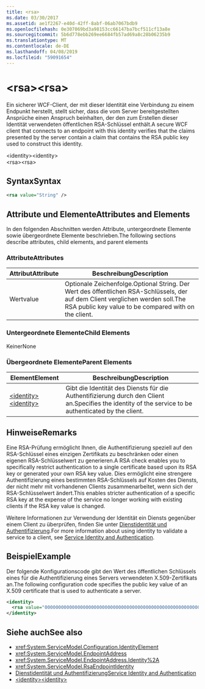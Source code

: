 ```yaml
---
title: <rsa>
ms.date: 03/30/2017
ms.assetid: ae1f2267-e40d-42ff-8abf-06ab7067bdb9
ms.openlocfilehash: 0e307069bd3a98153cc66147ba7bcf511cf13a8e
ms.sourcegitcommit: 5b6d778ebb269ee6684fb57ad69a8c28b06235b9
ms.translationtype: MT
ms.contentlocale: de-DE
ms.lasthandoff: 04/08/2019
ms.locfileid: "59091654"
---
```

# <a name="rsa"></a><span data-ttu-id="16941-101">\<rsa></span><span class="sxs-lookup"><span data-stu-id="16941-101">\<rsa></span></span>
<span data-ttu-id="16941-102">Ein sicherer WCF-Client, der mit dieser Identität eine Verbindung zu einem Endpunkt herstellt, stellt sicher, dass die vom Server bereitgestellten Ansprüche einen Anspruch beinhalten, der den zum Erstellen dieser Identität verwendeten öffentlichen RSA-Schlüssel enthält.</span><span class="sxs-lookup"><span data-stu-id="16941-102">A secure WCF client that connects to an endpoint with this identity verifies that the claims presented by the server contain a claim that contains the RSA public key used to construct this identity.</span></span>  
  
 <span data-ttu-id="16941-103">\<identity></span><span class="sxs-lookup"><span data-stu-id="16941-103">\<identity></span></span>  
<span data-ttu-id="16941-104">\<rsa></span><span class="sxs-lookup"><span data-stu-id="16941-104">\<rsa></span></span>  
  
## <a name="syntax"></a><span data-ttu-id="16941-105">Syntax</span><span class="sxs-lookup"><span data-stu-id="16941-105">Syntax</span></span>  
  
```xml  
<rsa value="String" />
```  
  
## <a name="attributes-and-elements"></a><span data-ttu-id="16941-106">Attribute und Elemente</span><span class="sxs-lookup"><span data-stu-id="16941-106">Attributes and Elements</span></span>  
 <span data-ttu-id="16941-107">In den folgenden Abschnitten werden Attribute, untergeordnete Elemente sowie übergeordnete Elemente beschrieben.</span><span class="sxs-lookup"><span data-stu-id="16941-107">The following sections describe attributes, child elements, and parent elements</span></span>  
  
### <a name="attributes"></a><span data-ttu-id="16941-108">Attribute</span><span class="sxs-lookup"><span data-stu-id="16941-108">Attributes</span></span>  
  
|<span data-ttu-id="16941-109">Attribut</span><span class="sxs-lookup"><span data-stu-id="16941-109">Attribute</span></span>|<span data-ttu-id="16941-110">Beschreibung</span><span class="sxs-lookup"><span data-stu-id="16941-110">Description</span></span>|  
|---------------|-----------------|  
|<span data-ttu-id="16941-111">Wert</span><span class="sxs-lookup"><span data-stu-id="16941-111">value</span></span>|<span data-ttu-id="16941-112">Optionale Zeichenfolge.</span><span class="sxs-lookup"><span data-stu-id="16941-112">Optional String.</span></span> <span data-ttu-id="16941-113">Der Wert des öffentlichen RSA-Schlüssels, der auf dem Client verglichen werden soll.</span><span class="sxs-lookup"><span data-stu-id="16941-113">The RSA public key value to be compared with on the client.</span></span>|  
  
### <a name="child-elements"></a><span data-ttu-id="16941-114">Untergeordnete Elemente</span><span class="sxs-lookup"><span data-stu-id="16941-114">Child Elements</span></span>  
 <span data-ttu-id="16941-115">Keiner</span><span class="sxs-lookup"><span data-stu-id="16941-115">None</span></span>  
  
### <a name="parent-elements"></a><span data-ttu-id="16941-116">Übergeordnete Elemente</span><span class="sxs-lookup"><span data-stu-id="16941-116">Parent Elements</span></span>  
  
|<span data-ttu-id="16941-117">Element</span><span class="sxs-lookup"><span data-stu-id="16941-117">Element</span></span>|<span data-ttu-id="16941-118">Beschreibung</span><span class="sxs-lookup"><span data-stu-id="16941-118">Description</span></span>|  
|-------------|-----------------|  
|[<span data-ttu-id="16941-119">\<identity></span><span class="sxs-lookup"><span data-stu-id="16941-119">\<identity></span></span>](../../../../../docs/framework/configure-apps/file-schema/wcf/identity.md)|<span data-ttu-id="16941-120">Gibt die Identität des Diensts für die Authentifizierung durch den Client an.</span><span class="sxs-lookup"><span data-stu-id="16941-120">Specifies the identity of the service to be authenticated by the client.</span></span>|  
  
## <a name="remarks"></a><span data-ttu-id="16941-121">Hinweise</span><span class="sxs-lookup"><span data-stu-id="16941-121">Remarks</span></span>  
 <span data-ttu-id="16941-122">Eine RSA-Prüfung ermöglicht Ihnen, die Authentifizierung speziell auf den RSA-Schlüssel eines einzigen Zertifikats zu beschränken oder einen eigenen RSA-Schlüsselwert zu generieren.</span><span class="sxs-lookup"><span data-stu-id="16941-122">A RSA check enables you to specifically restrict authentication to a single certificate based upon its RSA key or generated your own RSA key value.</span></span> <span data-ttu-id="16941-123">Dies ermöglicht eine strengere Authentifizierung eines bestimmten RSA-Schlüssels auf Kosten des Diensts, der nicht mehr mit vorhandenen Clients zusammenarbeitet, wenn sich der RSA-Schlüsselwert ändert.</span><span class="sxs-lookup"><span data-stu-id="16941-123">This enables stricter authentication of a specific RSA key at the expense of the service no longer working with existing clients if the RSA key value is changed.</span></span>  
  
 <span data-ttu-id="16941-124">Weitere Informationen zur Verwendung der Identität ein Diensts gegenüber einem Client zu überprüfen, finden Sie unter [Dienstidentität und Authentifizierung](../../../../../docs/framework/wcf/feature-details/service-identity-and-authentication.md).</span><span class="sxs-lookup"><span data-stu-id="16941-124">For more information about using identity to validate a service to a client, see [Service Identity and Authentication](../../../../../docs/framework/wcf/feature-details/service-identity-and-authentication.md).</span></span>  
  
## <a name="example"></a><span data-ttu-id="16941-125">Beispiel</span><span class="sxs-lookup"><span data-stu-id="16941-125">Example</span></span>  
 <span data-ttu-id="16941-126">Der folgende Konfigurationscode gibt den Wert des öffentlichen Schlüssels eines für die Authentifizierung eines Servers verwendeten X.509-Zertifikats an.</span><span class="sxs-lookup"><span data-stu-id="16941-126">The following configuration code specifies the public key value of an X.509 certificate that is used to authenticate a server.</span></span>  
  
```xml  
<identity>
  <rsa value="0000000000000000000000000000000000000000000000000000000000000000000000000000000000000000000000000000000000000000000000000000000000000000000000000000000000000000000000000000000000000000000000000000000000000000000000000000000000000000000000000000000000000000000000000000000000000000" />
</identity>
```  
  
## <a name="see-also"></a><span data-ttu-id="16941-127">Siehe auch</span><span class="sxs-lookup"><span data-stu-id="16941-127">See also</span></span>

- <xref:System.ServiceModel.Configuration.IdentityElement>
- <xref:System.ServiceModel.EndpointAddress>
- <xref:System.ServiceModel.EndpointAddress.Identity%2A>
- <xref:System.ServiceModel.RsaEndpointIdentity>
- [<span data-ttu-id="16941-128">Dienstidentität und Authentifizierung</span><span class="sxs-lookup"><span data-stu-id="16941-128">Service Identity and Authentication</span></span>](../../../../../docs/framework/wcf/feature-details/service-identity-and-authentication.md)
- [<span data-ttu-id="16941-129">\<identity></span><span class="sxs-lookup"><span data-stu-id="16941-129">\<identity></span></span>](../../../../../docs/framework/configure-apps/file-schema/wcf/identity.md)
